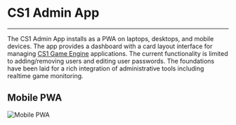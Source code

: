 # CS1 Admin App
____

The CS1 Admin App installs as a PWA on laptops, desktops, and mobile devices.  The app provides a dashboard with a card layout interface for managing <a href="https://glitch.com/edit/#!/cs1?path=README.md:1:0" target="_blank" rel="noopener noreferrer">CS1 Game Engine</a> applications.  The current functionality is limited to adding/removing users and editing user passwords.  The foundations have been laid for a rich integration of administrative tools including realtime game monitoring.

## Mobile PWA
![Mobile PWA](https://cdn.glitch.com/22ac3967-dc2f-4f45-ae11-abb640fc8eb8%2FCS1_Admin_App_Mobile_pWA.jpg?v=1567903060860)